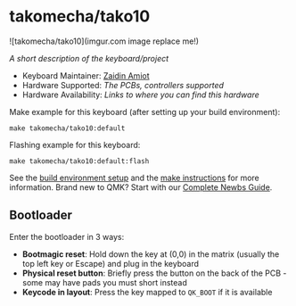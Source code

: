 # takomecha/tako10

![takomecha/tako10](imgur.com image replace me!)

*A short description of the keyboard/project*

* Keyboard Maintainer: [Zaidin Amiot](https://github.com/takomecha)
* Hardware Supported: *The PCBs, controllers supported*
* Hardware Availability: *Links to where you can find this hardware*

Make example for this keyboard (after setting up your build environment):

    make takomecha/tako10:default

Flashing example for this keyboard:

    make takomecha/tako10:default:flash

See the [build environment setup](https://docs.qmk.fm/#/getting_started_build_tools) and the [make instructions](https://docs.qmk.fm/#/getting_started_make_guide) for more information. Brand new to QMK? Start with our [Complete Newbs Guide](https://docs.qmk.fm/#/newbs).

## Bootloader

Enter the bootloader in 3 ways:

* **Bootmagic reset**: Hold down the key at (0,0) in the matrix (usually the top left key or Escape) and plug in the keyboard
* **Physical reset button**: Briefly press the button on the back of the PCB - some may have pads you must short instead
* **Keycode in layout**: Press the key mapped to `QK_BOOT` if it is available
